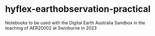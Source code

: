 # hyflex-earthobservation-practical
Notebooks to be used with the Digital Earth Australia Sandbox in the teaching of AER20002 at Swinburne in 2023
